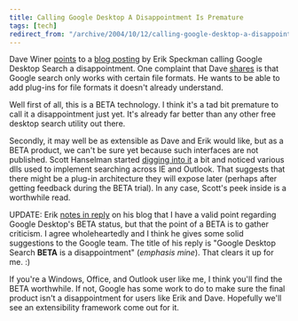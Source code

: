 ```yaml
---
title: Calling Google Desktop A Disappointment Is Premature
tags: [tech]
redirect_from: "/archive/2004/10/12/calling-google-desktop-a-disappointment-is-premature.aspx/"
---
```


Dave Winer
[points](http://archive.scripting.com/2004/10/14#When:9:37:44AM) to a
[blog posting](http://www.geekfun.com/archives/000409.html) by Erik
Speckman calling Google Desktop Search a disappointment. One complaint
that Dave
[shares](http://archive.scripting.com/2004/10/14#When:11:55:02AM) is
that Google search only works with certain file formats. He wants to be
able to add plug-ins for file formats it doesn't already understand.

Well first of all, this is a BETA technology. I think it's a tad bit
premature to call it a disappointment just yet. It's already far better
than any other free desktop search utility out there.

Secondly, it may well be as extensible as Dave and Erik would like, but
as a BETA product, we can't be sure yet because such interfaces are not
published. Scott Hanselman started [digging into
it](http://www.hanselman.com/blog/PermaLink.aspx?guid=86b31198-7002-416d-a68c-3330ebc0c189)
a bit and noticed various dlls used to implement searching across IE and
Outlook. That suggests that there might be a plug-in architecture they
will expose later (perhaps after getting feedback during the BETA
trial). In any case, Scott's peek inside is a worthwhile read.

UPDATE: Erik [notes in
reply](http://www.geekfun.com/archives/000410.html) on his blog that I
have a valid point regarding Google Desktop's BETA status, but that the
point of a BETA is to gather criticism. I agree wholeheartedly and I
think he gives some solid suggestions to the Google team. The title of
his reply is "Google Desktop Search **BETA** is a disappointment"
(*emphasis mine*). That clears it up for me. :)

If you're a Windows, Office, and Outlook user like me, I think you'll
find the BETA worthwhile. If not, Google has some work to do to make
sure the final product isn't a disappointment for users like Erik and
Dave. Hopefully we'll see an extensibility framework come out for it.

